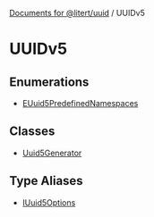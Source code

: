 [Documents for @litert/uuid](../index.md) / UUIDv5

# UUIDv5

## Enumerations

- [EUuid5PredefinedNamespaces](enumerations/EUuid5PredefinedNamespaces.md)

## Classes

- [Uuid5Generator](classes/Uuid5Generator.md)

## Type Aliases

- [IUuid5Options](type-aliases/IUuid5Options.md)
